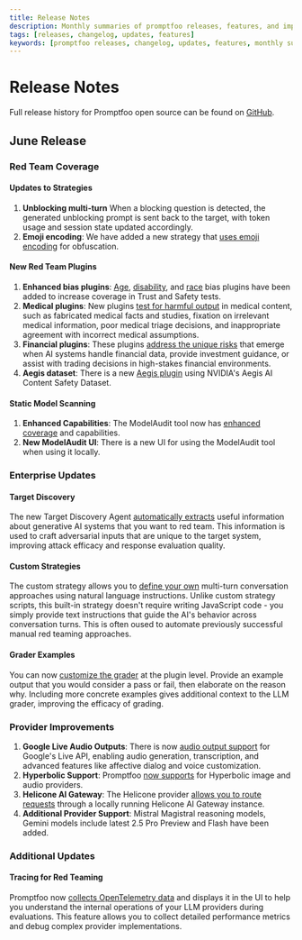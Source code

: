 ```yaml
---
title: Release Notes
description: Monthly summaries of promptfoo releases, features, and improvements
tags: [releases, changelog, updates, features]
keywords: [promptfoo releases, changelog, updates, features, monthly summaries]
---
```


# Release Notes

Full release history for Promptfoo open source can be found on [GitHub](https://github.com/promptfoo/promptfoo/releases).

<!-- truncate -->

## June Release

### Red Team Coverage 
#### Updates to Strategies 

1. **Unblocking multi-turn** When a blocking question is detected, the generated unblocking prompt is sent back to the target, with token usage and session state updated accordingly. 
2. **Emoji encoding**: We have added a new strategy that [uses emoji encoding](/docs/red-team/strategies/other-encodings/#emoji-encoding) for obfuscation. 

#### New Red Team Plugins 

1. **Enhanced bias plugins**: [Age](/docs/red-team/plugins/age-bias/), [disability](/docs/red-team/plugins/disability-bias/), and [race](/docs/red-team/plugins/race-bias/) bias plugins have been added to increase coverage in Trust and Safety tests. 
2. **Medical plugins**: New plugins [test for harmful output](/docs/red-team/plugins/medical/) in medical content, such as fabricated medical facts and studies, fixation on irrelevant medical information, poor medical triage decisions, and inappropriate agreement with incorrect medical assumptions. 
3. **Financial plugins**: These plugins [address the unique risks](/docs/red-team/plugins/financial/) that emerge when AI systems handle financial data, provide investment guidance, or assist with trading decisions in high-stakes financial environments.
4. **Aegis dataset**: There is a new [Aegis plugin](/docs/red-team/plugins/aegis/) using NVIDIA's Aegis AI Content Safety Dataset. 

#### Static Model Scanning 
1. **Enhanced Capabilities**: The ModelAudit tool now has [enhanced coverage](/docs/model-audit/usage/) and capabilities. 
2. **New ModelAudit UI**: There is a new UI for using the ModelAudit tool when using it locally. 

### Enterprise Updates 
#### Target Discovery 

The new Target Discovery Agent [automatically extracts](/docs/red-team/discovery/) useful information about generative AI systems that you want to red team. This information is used to craft adversarial inputs that are unique to the target system, improving attack efficacy and response evaluation quality.

#### Custom Strategies

The custom strategy allows you to [define your own](/docs/red-team/strategies/custom-strategy/) multi-turn conversation approaches using natural language instructions. Unlike custom strategy scripts, this built-in strategy doesn't require writing JavaScript code - you simply provide text instructions that guide the AI's behavior across conversation turns. This is often oused to automate previously successful manual red teaming approaches. 

#### Grader Examples 

You can now [customize the grader](/docs/red-team/troubleshooting/grading-results/#customizing-graders-for-specific-plugins-in-promptfoo-enterprise) at the plugin level. Provide an example output that you would consider a pass or fail, then elaborate on the reason why. Including more concrete examples gives additional context to the LLM grader, improving the efficacy of grading. 

### Provider Improvements 
1. **Google Live Audio Outputs**: There is now [audio output support](/docs/providers/google/#audio-generation) for Google's Live API, enabling audio generation, transcription, and advanced features like affective dialog and voice customization. 
2. **Hyperbolic Support**: Promptfoo [now supports](/docs/providers/hyperbolic/) for Hyperbolic image and audio providers. 
3. **Helicone AI Gateway**: The Helicone provider [allows you to route requests](/docs/providers/helicone/) through a locally running Helicone AI Gateway instance.
4. **Additional Provider Support**: Mistral Magistral reasoning models, Gemini models include latest 2.5 Pro Preview and Flash have been added. 

### Additional Updates
#### Tracing for Red Teaming
Promptfoo now [collects OpenTelemetry data](/docs/tracing/) and displays it in the UI to help you understand the internal operations of your LLM providers during evaluations. This feature allows you to collect detailed performance metrics and debug complex provider implementations.
